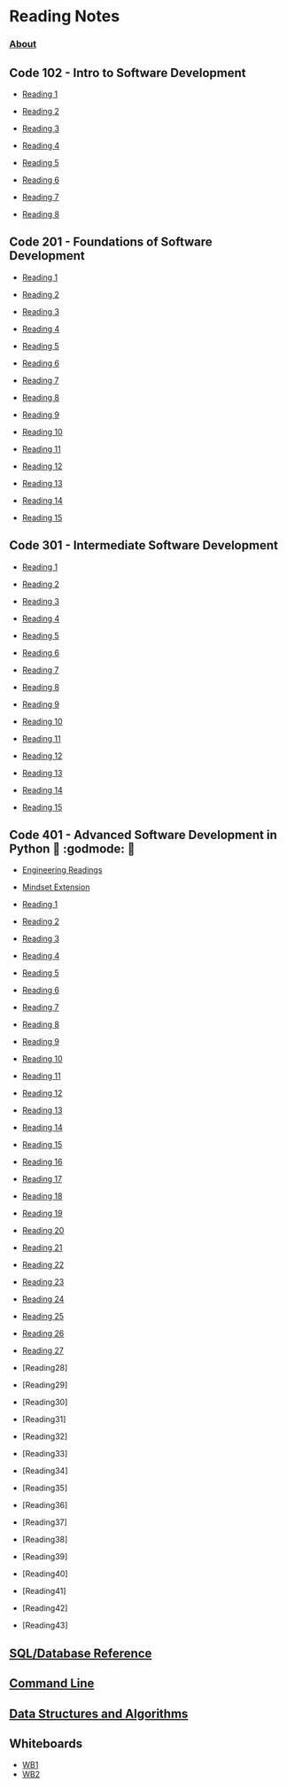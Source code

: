 # Reading Notes

### [About](mindset.md)



## Code 102 - Intro to Software Development

- [Reading 1](102/Class1ReadingNotes.md)

- [Reading 2](102/Class2ReadingNotes.md)

- [Reading 3](102/Class3ReadingNotes.md)

- [Reading 4](102/Class4ReadingNotes.md)

- [Reading 5](102/Class5ReadingNotes.md)

- [Reading 6](102/Class6ReadingNotes.md)

- [Reading 7](102/Class7ReadingNotes.md)

- [Reading 8](102/Class8ReadingNotes.md)

## Code 201 - Foundations of Software Development

- [Reading 1](201/Class1.md)

- [Reading 2](201/Class2.md)

- [Reading 3](201/Class3.md)

- [Reading 4](201/Class4.md)

- [Reading 5](201/Class5.md)

- [Reading 6](201/Class6.md)

- [Reading 7](201/Class7.md)

- [Reading 8](201/Class8.md)

- [Reading 9](201/Class9.md)

- [Reading 10](201/Class10.md)

- [Reading 11](201/Class11.md)

- [Reading 12](201/Class12.md)

- [Reading 13](201/Class13.md)

- [Reading 14](201/Class14.md)

- [Reading 15](201/Class15.md)

## Code 301 - Intermediate Software Development

- [Reading 1](301/ReadingNotes1.md)

- [Reading 2](301/ReadingNotes2.md)

- [Reading 3](301/ReadingNotes3.md)

- [Reading 4](301/ReadingNotes4.md)

- [Reading 5](301/ReadingNotes5.md)

- [Reading 6](301/ReadingNotes6.md)

- [Reading 7](301/ReadingNotes7.md)

- [Reading 8](301/ReadingNotes8.md)

- [Reading 9](301/ReadingNotes9.md)

- [Reading 10](301/ReadingNotes10.md)

- [Reading 11](301/ReadingNotes11.md)

- [Reading 12](301/ReadingNotes12.md)

- [Reading 13](301/ReadingNotes13.md)

- [Reading 14](301/ReadingNotes14.md)

- [Reading 15](301/ReadingNotes15.md)




## Code 401 - Advanced Software Development in Python :snake: :godmode: :snake:

- [Engineering Readings](401/EngineeringReadings.md)

- [Mindset Extension](401/Mindset.md) 

- [Reading 1](401/ReadingNotes1.md)

- [Reading 2](401/ReadingNotes2.md)

- [Reading 3](401/ReadingNotes3.md)

- [Reading 4](401/ReadingNotes4.md)

- [Reading 5](401/ReadingNotes5.md)

- [Reading 6](401/ReadingNotes6.md)

- [Reading 7](401/ReadingNotes7.md)

- [Reading 8](401/ReadingNotes8.md)

- [Reading 9](401/ReadingNotes9.md)

- [Reading 10](401/ReadingNotes10.md)

- [Reading 11](401/ReadingNotes11.md)

- [Reading 12](401/ReadingNotes12.md)

- [Reading 13](401/ReadingNotes13.md)

- [Reading 14](401/ReadingNotes14.md)

- [Reading 15](401/ReadingNotes15.md)

- [Reading 16](401/ReadingNotes16.md)

- [Reading 17](401/ReadingNotes17.md)

- [Reading 18](401/ReadingNotes18.md)

- [Reading 19](401/ReadingNotes19.md)

- [Reading 20](401/ReadingNotes20.md)

- [Reading 21](401/ReadingNotes21.md)

- [Reading 22](401/ReadingNotes22.md)

- [Reading 23](401/ReadingNotes23.md)

- [Reading 24](401/ReadingNotes24.md)

- [Reading 25](401/ReadingNotes25.md)

- [Reading 26](401/ReadingNotes26.md)

- [Reading 27](401/ReadingNotes27.md)

- [Reading28]

- [Reading29]

- [Reading30]

- [Reading31]

- [Reading32]

- [Reading33]

- [Reading34]

- [Reading35]

- [Reading36]

- [Reading37]

- [Reading38]

- [Reading39]

- [Reading40]

- [Reading41]

- [Reading42]

- [Reading43]

## [SQL/Database Reference](SQL/Databases.md)

 
## [Command Line](401/Bash.md)


## [Data Structures and Algorithms](401/DSA.md)

## Whiteboards
- [WB1](Whiteboards/WB1.md)
- [WB2](Whiteboards/WB2.md)